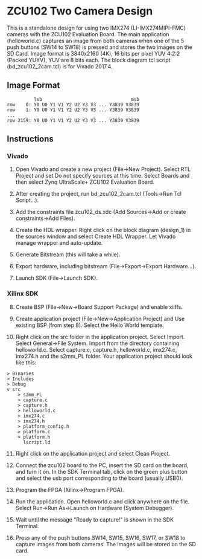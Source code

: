 # ZCU102 Two Camera Design 

This is a standalone design for using two IMX274 (LI-IMX274MIPI-FMC) cameras with the ZCU102 Evaluation Board. The main application (helloworld.c) captures an image from both cameras when one of the 5 push buttons (SW14 to SW18) is pressed and stores the two images on the SD Card. Image format is 3840x2160 (4K), 16 bits per pixel YUV 4:2:2 (Packed YUYV), YUV are 8 bits each. The block diagram tcl script (bd_zcu102_2cam.tcl) is for Vivado 2017.4.

## Image Format

```
          lsb                                 msb
row    0: Y0 U0 Y1 V1 Y2 U2 Y3 V3 ... Y3839 V3839
row    1: Y0 U0 Y1 V1 Y2 U2 Y3 V3 ... Y3839 V3839
...
row 2159: Y0 U0 Y1 V1 Y2 U2 Y3 V3 ... Y3839 V3839
```

## Instructions

### Vivado

1. Open Vivado and create a new project (File->New Project). Select RTL Project and set Do not specify sources at this time. Select Boards and then select Zynq UltraScale+ ZCU102 Evaluation Board.

2. After creating the project, run bd_zcu102_2cam.tcl (Tools->Run Tcl Script...).

3. Add the constraints file zcu102_ds.xdc (Add Sources->Add or create constraints->Add Files).

4. Create the HDL wrapper. Right click on the block diagram (design_1) in the sources window and select Create HDL Wrapper. Let Vivado manage wrapper and auto-update.

5. Generate Bitstream (this will take a while).

6. Export hardware, including bitstream (File->Export->Export Hardware...).

7. Launch SDK (File->Launch SDK).

### Xilinx SDK

8. Create BSP (File->New->Board Support Package) and enable xilffs.

9. Create application project (File->New->Application Project) and Use existing BSP (from step 8). Select the Hello World template.

10. Right click on the src folder in the application project. Select Import. Select General->File System. Import from the directory containing helloworld.c. Select capture.c, capture.h, helloworld.c, imx274.c, imx274.h and the s2mm_PL folder. Your application project should look like this:

```
> Binaries
> Includes
> Debug
v src
    > s2mm_PL
    > capture.c
    > capture.h
    > helloworld.c
    > imx274.c
    > imx274.h
    > platform_config.h
    > platform.c
    > platform.h
      lscript.ld
```

11. Right click on the application project and select Clean Project.

12. Connect the zcu102 board to the PC, insert the SD card on the board, and turn it on. In the SDK Terminal tab, click on the green plus button and select the usb port corresponding to the board (usually USB0).

13. Program the FPGA (Xilinx->Program FPGA).

14. Run the application. Open helloworld.c and click anywhere on the file. Select Run->Run As->Launch on Hardware (System Debugger).

15. Wait until the message "Ready to capture!" is shown in the SDK Terminal.

16. Press any of the push buttons SW14, SW15, SW16, SW17, or SW18 to capture images from both cameras. The images will be stored on the SD card.

